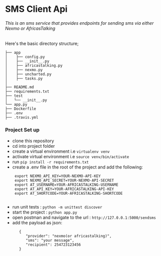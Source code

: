 # SMS Client Api

###### This is an sms service that provides endpoints for sending sms via either Nexmo or AfricasTalking

Here's the basic directory structure;
```
├── app
│    ├── config.py
│    ├── __init__.py
│    ├── africastalking.py
│    ├── nexmo.py
│    ├── uncharted.py
│    ├── tasks.py
│    
├── README.md
├── requirements.txt
├── test
│   └── __init__.py
└── app.py
├── Dockerfile
├── .env
├── .travis.yml

```

### Project Set up
- clone this repository
- cd into project folder
- create a virtual environment i.e `virtualenv venv`
- activate virtual environment i.e `source venv/bin/activate`
- run `pip install -r requirements.txt`
- create a .env file in the root of the project and add the following:
  ``` 
   export NEXMO_API_KEY=YOUR-NEXMO-API-KEY  
   export NEXMO_API_SECRET=YOUR-NEXMO-API-SECRET  
   export AT_USERNAME=YOUR-AFRICASTALKING-USERNAME   
   export AT_API_KEY=YOUR-AFRICASTALKING-API-KEY   
   export AT_SHORTCODE=YOUR-AFRICASTALKING-SHORTCODE
   
   ``` 
- run unit tests : `python -m unittest discover`
- start the project : `python app.py`
- open postman and navigate to the url : `http://127.0.0.1:5000/sendsms`
- add the payload as json: 
    ```
       {              
          "provider": "nexmo(or africastalking)",           
          "sms": "your message",
          "recipient": 254723123456        
       }   
    ```


